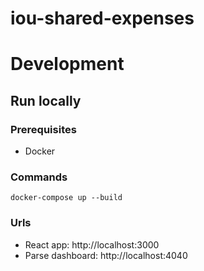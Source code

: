 # iou-shared-expenses

# Development

## Run locally
### Prerequisites
* Docker

### Commands
```
docker-compose up --build
```

### Urls
* React app: http://localhost:3000
* Parse dashboard: http://localhost:4040
